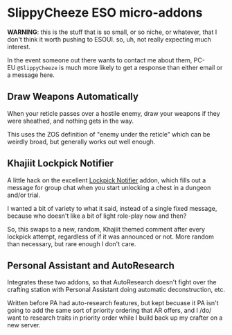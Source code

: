 # SlippyCheeze ESO micro-addons

**WARNING**: this is the stuff that is so small, or so niche, or whatever, that
I don't think it worth pushing to ESOUI.  so, uh, not really expecting
much interest.

In the event someone out there wants to contact me about them,
PC-EU `@SlippyCheeze` is much more likely to get a response than either email or
a message here.

## Draw Weapons Automatically

When your reticle passes over a hostile enemy, draw your weapons if they
were sheathed, and nothing gets in the way.

This uses the ZOS definition of "enemy under the reticle" which can be weirdly
broad, but generally works out well enough.


## Khajiit Lockpick Notifier

A little hack on the excellent [Lockpick Notifier][LockpickNotifier] addon,
which fills out a message for group chat when you start unlocking a chest in
a dungeon and/or trial.

I wanted a bit of variety to what it said, instead of a single fixed message,
because who doesn't like a bit of light role-play now and then?

So, this swaps to a new, random, Khajiit themed comment after every lockpick
attempt, regardless of if it was announced or not.  More random than necessary,
but rare enough I don't care.

[LockpickNotifier]: https://www.esoui.com/downloads/info3085-LockpickNotifier.html


## Personal Assistant and AutoResearch

Integrates these two addons, so that AutoResearch doesn't fight over the
crafting station with Personal Assistant doing automatic deconstruction, etc.

Written before PA had auto-research features, but kept becuase it PA isn't going
to add the same sort of priority ordering that AR offers, and I /do/ want to
research traits in priority order while I build back up my crafter on
a new server.

